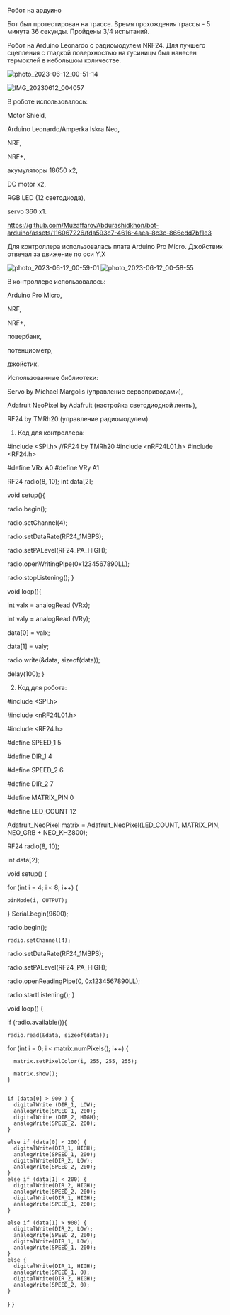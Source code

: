 Робот на ардуино

Бот был протестирован на трассе. Время прохождения трассы - 5 минута 36 секунды. Пройдены 3/4 испытаний.

Робот на Arduino Leonardo с радиомодулем NRF24. Для лучшего сцепления с гладкой поверхностью на гусиницы был нанесен термоклей в небольшом количестве.

![photo_2023-06-12_00-51-14](https://github.com/MuzaffarovAbdurashidkhon/bot-arduino/assets/116067226/35b40e4d-948f-4b3d-b6ed-71afb111970d)

![IMG_20230612_004057](https://github.com/MuzaffarovAbdurashidkhon/bot-arduino/assets/116067226/a6a16a98-555e-4fbb-aad7-74bb36f6d34f)


В роботе использовалось:

Motor Shield,

Arduino Leonardo/Amperka Iskra Neo,

NRF,

NRF+,

акумуляторы 18650 x2,

DC motor x2,

RGB LED  (12 светодиода),

servo 360 x1.



https://github.com/MuzaffarovAbdurashidkhon/bot-arduino/assets/116067226/fda593c7-4616-4aea-8c3c-866edd7bf1e3

Для контроллера использовалась плата Arduino Pro Micro. Джойствик отвечал за движение по оси Y,X

![photo_2023-06-12_00-59-01](https://github.com/MuzaffarovAbdurashidkhon/bot-arduino/assets/116067226/f066537f-93ec-4936-9b58-ac70c2b8e2c0)
![photo_2023-06-12_00-58-55](https://github.com/MuzaffarovAbdurashidkhon/bot-arduino/assets/116067226/2297a1e0-3a49-45dd-8b5c-c804429b4c0d)

В контроллере использовалось:

Arduino Pro Micro,

NRF,

NRF+,

повербанк,

потенциометр,

джойстик.

Использованные библиотеки:

Servo by Michael Margolis (управление сервоприводами),

Adafruit NeoPixel by Adafruit (настройка светодиодной ленты),

RF24 by TMRh20 (управление радиомодулем).

1. Код для контроллера:

#include <SPI.h> //RF24 by TMRh20
#include <nRF24L01.h>
#include <RF24.h>

#define VRx A0
#define VRy A1

RF24 radio(8, 10);
int data[2];

void setup(){

   radio.begin();
   
  radio.setChannel(4);
  
  radio.setDataRate(RF24_1MBPS);
  
  radio.setPALevel(RF24_PA_HIGH);
  
  radio.openWritingPipe(0x1234567890LL);
  
  radio.stopListening();
}

void loop(){

   int valx = analogRead (VRx);
   
   int valy = analogRead (VRy);
   
   data[0] = valx;
   
   data[1] = valy;

  radio.write(&data, sizeof(data));
  
  delay(100);
}



2. Код для робота:

#include <SPI.h>

#include <nRF24L01.h>

#include <RF24.h>


#define SPEED_1      5 

#define DIR_1        4
 
#define SPEED_2      6

#define DIR_2        7

#define MATRIX_PIN    0

#define LED_COUNT 12

Adafruit_NeoPixel matrix = Adafruit_NeoPixel(LED_COUNT, MATRIX_PIN, NEO_GRB + NEO_KHZ800);

RF24 radio(8, 10);

int data[2];

 
void setup() {

  for (int i = 4; i < 8; i++) {     
  
    pinMode(i, OUTPUT);
  }
    Serial.begin(9600);

  radio.begin();
  
    radio.setChannel(4);
    
  radio.setDataRate(RF24_1MBPS);
  
  radio.setPALevel(RF24_PA_HIGH);
  
  radio.openReadingPipe(0, 0x1234567890LL);
  
  radio.startListening();
} 
 
void loop() {

  if (radio.available()){
  
    radio.read(&data, sizeof(data));

   for (int i = 0; i < matrix.numPixels(); i++) {
   
      matrix.setPixelColor(i, 255, 255, 255);
      
      matrix.show();  
    }


    if (data[0] > 900 ) {
      digitalWrite (DIR_1, LOW);
      analogWrite(SPEED_1, 200);  
      digitalWrite (DIR_2, HIGH);
      analogWrite(SPEED_2, 200);  
    }
    
    else if (data[0] < 200) {
      digitalWrite(DIR_1, HIGH);
      analogWrite(SPEED_1, 200);
      digitalWrite(DIR_2, LOW);
      analogWrite(SPEED_2, 200);
    }
    else if (data[1] < 200) {
      digitalWrite(DIR_2, HIGH);
      analogWrite(SPEED_2, 200);
      digitalWrite(DIR_1, HIGH);
      analogWrite(SPEED_1, 200);
    }

    else if (data[1] > 900) {
      digitalWrite(DIR_2, LOW);
      analogWrite(SPEED_2, 200);  
      digitalWrite(DIR_1, LOW);
      analogWrite(SPEED_1, 200); 
    }
    else {  
      digitalWrite(DIR_1, HIGH);
      analogWrite(SPEED_1, 0);
      digitalWrite(DIR_2, HIGH);
      analogWrite(SPEED_2, 0);  
    }

  }
}

